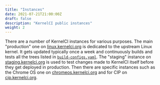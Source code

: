 ```yaml
---
title: "Instances"
date: 2021-07-21T21:00:00Z
draft: false
description: "KernelCI public instances"
weight: 2
---
```


There are a number of KernelCI instances for various purposes.  The main
"production" one on [linux.kernelci.org](https://linux.kernelci.org) is
dedicated to the upstream Linux kernel.  It gets updated typically once a week
and continuously builds and tests all the trees listed in
[`build-configs.yaml`](https://github.com/kernelci/kernelci-core/blob/main/config/core/build-configs.yaml).
The "staging" instance on [staging.kernelci.org](https://staging.kernelci.org)
is used to test changes made to KernelCI itself before they get deployed in
production.  Then there are specific instances such as the Chrome OS one on
[chromeos.kernelci.org](https://chromeos.kernelci.org) and
for CIP on [cip.kernelci.org](https://cip.kernelci.org).

